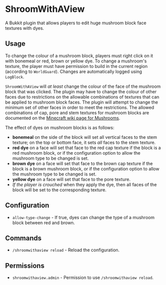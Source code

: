 ShroomWithAView
===============
A Bukkit plugin that allows players to edit huge mushroom block face textures
with dyes.


Usage
-----
To change the colour of a mushroom block, players must right click on it with
bonemeal or red, brown or yellow dye.  To change a mushroom's texture, the
player must have permission to build in the current region (according to
`WorldGuard`).  Changes are automatically logged using `LogBlock`.

`ShroomWithAView` will *at least* change the colour of the face of the
mushroom block that was clicked.  The plugin may have to change the colour of
other faces due to restrictions on the allowable combinations of textures
that can be applied to mushroom block faces.  The plugin will attempt to change
the minimum set of other faces in order to meet the restrictions.  The allowed
combinations of cap, pore and stem textures for mushroom blocks are documented
on the [Minecraft wiki page for Mushrooms](http://minecraft.gamepedia.com/Mushroom_(block)#Block_data).

The effect of dyes on mushroom blocks is as follows:

 * **bonemeal** on the side of the block will set all vertical faces to the
   stem texture; on the top or bottom face, it sets *all* faces to the stem
   texture.
 * **red dye** on a face will set that face to the red cap texture if the
   block is a red mushroom block, or if the configuration option to allow
   the mushroom type to be changed is set.
 * **brown dye** on a face will set that face to the brown cap texture if
   the block is a brown mushroom block, or if the configuration option to allow
   the mushroom type to be changed is set.
 * **yellow dye** on a face will set that face to the pore texture.
 * *If the player is crouched* when they apply the dye, then all faces of the
   block will be set to the corresponding texture.


Configuration
-------------
 * `allow-type-change` - If true, dyes can change the type of a mushroom
   block between red and brown.


Commands
--------
 * `/shroomwithaview reload` - Reload the configuration.


Permissions
-----------
 * `shroomwithaview.admin` - Permission to use `/shroomwithaview reload`.
